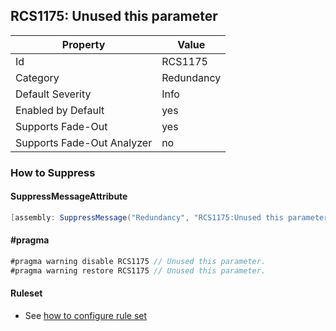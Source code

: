 ## RCS1175: Unused this parameter

Property | Value
--- | --- 
Id | RCS1175
Category | Redundancy
Default Severity | Info
Enabled by Default | yes
Supports Fade-Out | yes
Supports Fade-Out Analyzer | no

### How to Suppress

#### SuppressMessageAttribute

```csharp
[assembly: SuppressMessage("Redundancy", "RCS1175:Unused this parameter.", Justification = "<Pending>")]
```

#### \#pragma

```csharp
#pragma warning disable RCS1175 // Unused this parameter.
#pragma warning restore RCS1175 // Unused this parameter.
```

#### Ruleset

* See [how to configure rule set](../HowToConfigureAnalyzers.md)
